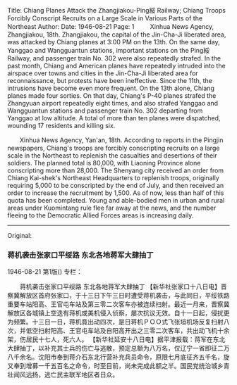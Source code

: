 Title: Chiang Planes Attack the Zhangjiakou-Ping綏 Railway; Chiang Troops Forcibly Conscript Recruits on a Large Scale in Various Parts of the Northeast
Author:
Date: 1946-08-21
Page: 1
　　
Xinhua News Agency, Zhangjiakou, 18th. Zhangjiakou, the capital of the Jin-Cha-Ji liberated area, was attacked by Chiang planes at 3:00 PM on the 13th. On the same day, Yanggao and Wangguantun stations, important stations on the Ping綏 Railway, and passenger train No. 302 were also repeatedly strafed. In the past month, Chiang and American planes have repeatedly intruded into the airspace over towns and cities in the Jin-Cha-Ji liberated area for reconnaissance, but protests have been ineffective. Since the 11th, the intrusions have become even more frequent. On the 13th alone, Chiang planes made four sorties. On that day, Chiang's P-40 planes strafed the Zhangyuan airport repeatedly eight times, and also strafed Yanggao and Wangguantun stations and passenger train No. 302 departing from Yanggao at low altitude. A total of more than ten planes were dispatched, wounding 17 residents and killing six.

　　Xinhua News Agency, Yan'an, 18th. According to reports in the Pingjin newspapers, Chiang's troops are forcibly conscripting recruits on a large scale in the Northeast to replenish the casualties and desertions of their soldiers. The planned total is 80,000, with Liaoning Province alone conscripting more than 28,000. The Shenyang city received an order from Chiang Kai-shek's Northeast Headquarters to replenish troops, originally requiring 5,000 to be conscripted by the end of July, and then received an order to increase the recruitment by 1,500. As of now, less than half of this quota has been completed. Young and able-bodied men in urban and rural areas under Kuomintang rule flee far away at the news, and the number fleeing to the Democratic Allied Forces areas is increasing daily.



<hr /> 

Original: 


### 蒋机袭击张家口平绥路  东北各地蒋军大肆抽丁

1946-08-21
第1版()
专栏：

　　蒋机袭击张家口平绥路  东北各地蒋军大肆抽丁
    【新华社张家口十八日电】晋察冀解放区首府张家口，于十三日下午三日时遭受蒋机袭击，与此同日，平绥铁路重要车站阳高、王官屯车站及第三零二次客车亦被连续扫射。最近一月来，晋察冀解放区各城镇上空迭有蒋机或美机侵入侦察，屡次抗议无效。自十一日起，侵扰更为频繁。十三日一日，蒋机竟出动四次，是日蒋机ＰＯＯ式飞张垣机场反复扫射八次，并低空扫射阳高、王官屯车站及自阳高开出之三零二次客车，共出动飞机十余架，伤居民十七人，死六人。
    【新华社延安十八日电】据平津报载：蒋军在东北大肆抽丁，以补充其士兵的伤亡与逃散，预定总额为八万名，仅辽宁一省即征二万八千余名。沈阳市奉到蒋介石东北行营补充兵员命令，原限七月底征齐五千名，旋又奉到增募一千五百名之命令，时至目前，尚未完成此额之半。国民党统治城乡青壮闻风远扬，逃亡民主联军地区者日众。
